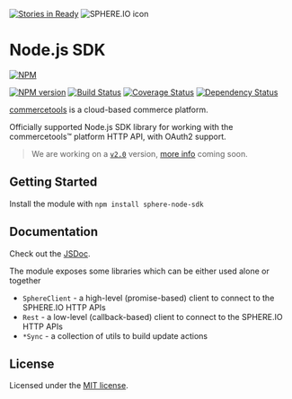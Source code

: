 [![Stories in Ready](https://badge.waffle.io/sphereio/sphere-node-client.png?label=ready&title=Ready)](https://waffle.io/sphereio/sphere-node-client)
![SPHERE.IO icon](https://admin.sphere.io/assets/images/sphere_logo_rgb_long.png)

# Node.js SDK

[![NPM](https://nodei.co/npm/sphere-node-sdk.png?downloads=true)](https://www.npmjs.org/package/sphere-node-sdk)

[![NPM version](https://img.shields.io/npm/v/sphere-node-sdk.svg?style=flat)](https://www.npmjs.com/package/sphere-node-sdk) [![Build Status](https://img.shields.io/travis/sphereio/sphere-node-sdk/master.svg?style=flat)](https://travis-ci.org/sphereio/sphere-node-sdk) [![Coverage Status](https://img.shields.io/coveralls/sphereio/sphere-node-sdk/master.svg?style=flat)](https://coveralls.io/r/sphereio/sphere-node-sdk?branch=master) [![Dependency Status](https://img.shields.io/david/sphereio/sphere-node-sdk.svg?style=flat)](https://david-dm.org/sphereio/sphere-node-sdk)

[commercetools](https://commercetools.com/) is a cloud-based commerce platform.

Officially supported Node.js SDK library for working with the commercetools<span>&trade;</span> platform HTTP API, with OAuth2 support.

> We are working on a [`v2.0`](https://github.com/sphereio/sphere-node-sdk/tree/rewrite-2.0) version, [more info](docs/MIGRATION-2.0.md) coming soon.

## Getting Started
Install the module with `npm install sphere-node-sdk`

## Documentation
Check out the [JSDoc](http://sphereio.github.io/sphere-node-sdk/).

The module exposes some libraries which can be either used alone or together

- `SphereClient` - a high-level (promise-based) client to connect to the SPHERE.IO HTTP APIs
- `Rest` - a low-level (callback-based) client to connect to the SPHERE.IO HTTP APIs
- `*Sync` - a collection of utils to build update actions


## License
Licensed under the [MIT license](LICENSE-MIT).
